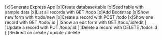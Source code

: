 [x]Generate Express App
[x]Create database/table
[x]Seed table with sample data
[x]List all records with GET /todo
[x]Add Bootstrap
[x]Show new form with /todo/new
[x]Create a record with POST /todo
[x]Show one record with GET /todo/:id
[ ]Show an edit form with GET /todo/:id/edit
[ ]Update a record with PUT /todo/:id
[ ]Delete a record with DELETE /todo/:id
[ ]Redirect on create / update / delete
